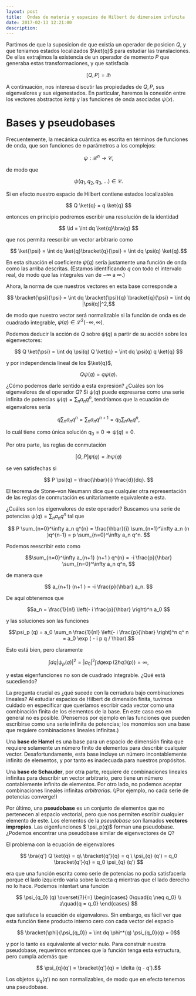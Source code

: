 ```yaml
---
layout: post
title:  Ondas de materia y espacios de Hilbert de dimension infinita
date: 2017-02-13 12:21:00
description: 
---
```

$$\newcommand{\ket}[1]{\left |#1 \right\rangle}
\newcommand{\bra}[1]{\left\langle#1\right|}
\newcommand{\bracket}[2]{\left\langle#1\right.|\left.#2\right\rangle}
\newcommand{\vev}[1]{\left\langle#1\right\rangle}
\newcommand{\tr}{\mathrm{Tr}}	
\newcommand{\id}{1\!\!1}$$


Partimos de que la suposicion de que existia un operador de posicion
$Q$, y que teniamos estados localizados $\ket{q}$ para estudiar las
translaciones. De ellas extrajimos la existencia de un operador de
momento $P$ que generaba estas transformaciones, y que satisfacía

$$ [Q,P] = i \hbar  $$

A continuación, nos interesa discutir las propiedades de $Q,P$, sus
eigenvalores y sus eigenestados. En particular, haremos la conexión
entre los vectores abstractos $ket{\psi}$ y las funciones de onda
asociadas $\psi(x)$.

# Bases y pseudobases

Frecuentemente, la mecánica cuántica es escrita en términos de funciones de onda, que son funciones de $n$ parámetros a los complejos:

$$ \psi : \mathcal{R}^n \rightarrow \mathcal{C},$$

de modo que 

$$ \psi(q_1,q_2, q_3, \dots) \in \mathcal{C}.$$

Si en efecto nuestro espacio de Hilbert contiene estados localizables

$$ Q \ket{q} = q \ket{q} $$

entonces en principio podremos escribir una resolución de la identidad 

$$ \id =  \int dq \ket{q}\bra{q} $$

que nos permita reescribir un vector arbitrario como 

$$ \ket{\psi} = \int dq \ket{q}\bracket{q}{\psi} = \int dq \psi(q) \ket{q}.$$

En esta situación el coeficiente $\psi(q)$ sería justamente una función de onda como las arriba descritas. (Estamos identificando $q$ con todo el intervalo real, de modo que las integrales van de $-\infty$ a $\infty$.)

Ahora, la norma de que nuestros vectores en esta base corresponde a 

$$ \bracket{\psi}{\psi} = \int dq \bracket{\psi}{q} \bracket{q}{\psi} = \int dq |\psi(q)|^2,$$

de modo que nuestro vector será normalizable si la función de onda es de cuadrado integrable, $\psi(q) \in \mathcal{L}^2(-\infty,\infty)$. 

Podemos deducir la acción de $Q$ sobre $\psi(q)$ a partir de su acción sobre los eigenvectores:

$$ Q \ket{\psi} = \int dq \psi(q) Q \ket{q} = \int dq \psi(q) q \ket{q} $$

y por independencia lineal de los $\ket{q}$, 

$$ Q \psi(q) = q  \psi(q). $$

¿Cómo podemos darle sentido a esta expresión? ¿Cuáles son los eigenvalores de el operador $Q$? Si $\psi(q)$ puede expresarse como una serie infinita de potencias $\psi(q)= \sum_n a_n q^n$, tendríamos que la ecuación de eigenvalores sería 

$$  q \sum_n a_n q^{n}  =  \sum_n a_n q^{n+1}  = q_0 \sum_n a_n q^n,  $$

lo cuál tiene como única solución $q_0=0 \Rightarrow \psi(q) = 0$. 


Por otra parte, las reglas de conmutación 

$$ [Q,P]\psi(q) = i \hbar \psi(q)  $$

se ven satisfechas si 

$$ P \psi(q) = \frac{\hbar}{i} \frac{d}{dq}. $$

El teorema de Stone–von Neumann dice que cualquier otra representación
de las reglas de conmutación es unitariamente equivalente a esta.

¿Cuáles son los eigenvalores de este operador? Buscamos una serie de
potencias $\psi(q)= \sum_n a_n q^n$ tal que

$$  P \sum_{n=0}^\infty a_n q^{n}  = \frac{\hbar}{i} \sum_{n=1}^\infty a_n (n )q^{n-1}  = p \sum_{n=0}^\infty a_n q^n.  $$

Podemos reescribir esto como

$$\sum_{n=0}^\infty a_{n+1} (n+1 ) q^{n}  = -i \frac{p}{\hbar}  \sum_{n=0}^\infty a_n q^n,  $$

de manera que

$$ a_{n+1} (n+1 ) = -i  \frac{p}{\hbar}  a_n. $$

De aquí obtenemos que 

$$a_n = \frac{1}{n!} \left(- i  \frac{p}{\hbar}  \right)^n a_0 $$

y las soluciones son las funciones

$$\psi_p (q) = a_0 \sum_n \frac{1}{n!} \left(- i  \frac{p}{\hbar}   
\right)^n q^ n = a_0 \exp ( - i p q / \hbar).$$

Esto está bien, pero claramente

$$\int dq |\psi_p(q)|^2 = |a_0|^2  \int dq \exp( 2 \hbar q \Im(p) )= \infty,$$

y estas eigenfunciones no son de cuadrado integrable. ¿Qué está sucediendo?

La pregunta crucial es ¿qué sucede con la cerradura bajo combinaciones lineales? Al estudiar espacios de Hilbert de dimensión finita, tuvimos cuidado en especificar que queríamos escribir cada vector como una combinación finita de los elementos de la base. En este caso eso en general no es posible. (Pensemos por ejemplo en las funciones que pueden escribirse como una serie infinita de potencias; los monomios son una base que requiere combinaciones lineales infinitas.)

Una **base de Hamel** es una base para un espacio de dimensión finita que requiere solamente un número finito de elementos para describir cualquier vector. Desafortundamente, esta base incluye un número incontablemente infinito de elementos, y por tanto es inadecuada para nuestros propósitos. 

Una **base de Schauder**, por otra parte, requiere de combinaciones lineales infinitas para describir un vector arbitrario, pero tiene un número contablemente infinito de elementos. Por otro lado, no podemos aceptar combinaciones lineales infinitas *arbitrarias*. (¡Por ejemplo, no cada serie de potencias converge!) 

Por último, una **pseudobase** es un conjunto de elementos que no pertenecen al espacio vectorial, pero que nos permiten escribir cualquier elemento de este. Los elementos de la *pseudobase* son llamados **vectores impropios**. Las eigenfunciones $ \psi_p(q)$ forman una pseudobase. ¿Podemos encontrar una pseudobase similar de eigenvectores de $Q$?

El problema con la ecuación de eigenvalores 

$$ \bra{q'} Q \ket{q} = q\ \bracket{q'}{q} = q \ \psi_{q} (q') = q_0 \bracket{q'}{q} = q_0 \psi_{q} (q') $$

era que una función escrita como serie de potencias no podía satisfacerla porque el lado izquierdo varia sobre la recta $q$ mientras que el lado derecho no lo hace. Podemos intentart una función 

$$ \psi_{q_0} (q) \overset{?}{=} \begin{cases} 0\quad{q \neq q_0} \\ a\quad{q =
               q_0} \end{cases} $$

que satisface la ecuación de eigenvalores. Sin embargo, es fácil ver que esta función tiene producto interno cero con cada vector del espacio 

$$ \bracket{\phi}{\psi_{q_0}} = \int dq \phi^*(q) \psi_{q_0}(q) = 0$$

y por lo tanto es equivalente al vector nulo. Para construir nuestra pseudobase, requerimos entonces que la función tenga esta estructura, pero cumpla además que 

$$ \psi_{q}(q') = \bracket{q'}{q}  = \delta (q - q').$$

Los objetos $\psi_{q}(q')$ no son normalizables, de modo que en efecto tenemos una pseudobase. 

